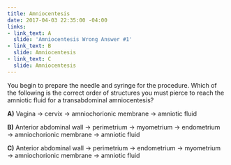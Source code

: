 ```yaml
---
title: Amniocentesis
date: 2017-04-03 22:35:00 -04:00
links:
- link_text: A
  slide: 'Amniocentesis Wrong Answer #1'
- link_text: B
  slide: Amniocentesis
- link_text: C
  slide: Amniocentesis
---
```


You begin to prepare the needle and syringe for the procedure. Which of the following is the correct order of structures you must pierce to reach the amniotic fluid for a transabdominal amniocentesis?

 

**A)** Vagina → cervix → amniochorionic membrane → amniotic fluid

 

**B)** Anterior abdominal wall → perimetrium → myometrium → endometrium → amniochorionic membrane → amniotic fluid

 

**C)** Anterior abdominal wall → perimetrium → endometrium → myometrium → amniochorionic membrane → amniotic fluid